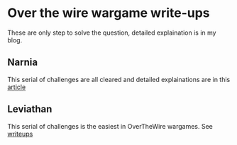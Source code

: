 Over the wire wargame write-ups
==============================

These are only step to solve the question, detailed explaination is in my blog.

Narnia
--------

This serial of challenges are all cleared and detailed explainations are in this [article](http://www.mrha1f.com/?p=129)

Leviathan
---------

This serial of challenges is the easiest in OverTheWire wargames. See [writeups](http://www.mrha1f.com/?p=215)

